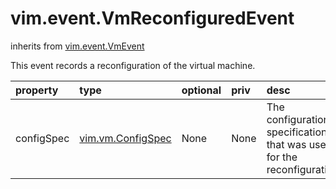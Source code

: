 vim.event.VmReconfiguredEvent
=============================
inherits from [vim.event.VmEvent](docs/vim.event.VmEvent.md)


This event records a reconfiguration of the virtual machine.

| property | type | optional | priv | desc |
|:---------|:-----|:---------|:-----|:-----|
| configSpec | [vim.vm.ConfigSpec](vim.vm.ConfigSpec.md "vim.vm.ConfigSpec") | None | None | The configuration specification that was used for the reconfiguration. |


